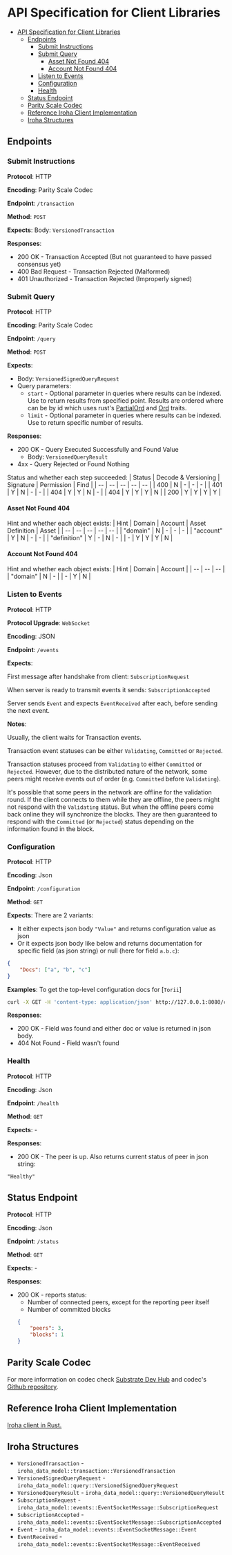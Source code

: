 # API Specification for Client Libraries

- [API Specification for Client Libraries](#api-specification-for-client-libraries)
  - [Endpoints](#endpoints)
    - [Submit Instructions](#submit-instructions)
    - [Submit Query](#submit-query)
      - [Asset Not Found 404](#asset-not-found-404)
      - [Account Not Found 404](#account-not-found-404)
    - [Listen to Events](#listen-to-events)
    - [Configuration](#configuration)
    - [Health](#health)
  - [Status Endpoint](#status-endpoint)
  - [Parity Scale Codec](#parity-scale-codec)
  - [Reference Iroha Client Implementation](#reference-iroha-client-implementation)
  - [Iroha Structures](#iroha-structures)

## Endpoints

### Submit Instructions

**Protocol**: HTTP

**Encoding**: Parity Scale Codec

**Endpoint**: `/transaction`

**Method**: `POST`

**Expects**: Body: `VersionedTransaction`

**Responses**:
- 200 OK - Transaction Accepted (But not guaranteed to have passed consensus yet)
- 400 Bad Request - Transaction Rejected (Malformed)
- 401 Unauthorized - Transaction Rejected (Improperly signed)

### Submit Query

**Protocol**: HTTP

**Encoding**: Parity Scale Codec

**Endpoint**: `/query`

**Method**: `POST`

**Expects**:
- Body: `VersionedSignedQueryRequest`
- Query parameters:
  + `start` - Optional parameter in queries where results can be indexed. Use to return results from specified point. Results are ordered where can be by id which uses rust's [PartialOrd](https://doc.rust-lang.org/std/cmp/trait.PartialOrd.html#derivable) and [Ord](https://doc.rust-lang.org/std/cmp/trait.Ord.html) traits.
  + `limit` - Optional parameter in queries where results can be indexed. Use to return specific number of results.

**Responses**:
- 200 OK - Query Executed Successfully and Found Value
  + Body: `VersionedQueryResult`
- 4xx - Query Rejected or Found Nothing

Status and whether each step succeeded:
| Status | Decode & Versioning | Signature | Permission | Find |
| -- | -- | -- | -- | -- |
| 400 | N | - | - | - |
| 401 | Y | N | - | - |
| 404 | Y | Y | N | - |
| 404 | Y | Y | Y | N |
| 200 | Y | Y | Y | Y |

#### Asset Not Found 404
Hint and whether each object exists:
| Hint | Domain | Account | Asset Definition | Asset |
| -- | -- | -- | -- | -- |
| "domain" | N | - | - | - |
| "account" | Y | N | - | - |
| "definition" | Y | - | N | - |
| - | Y | Y | Y | N |

#### Account Not Found 404
Hint and whether each object exists:
| Hint | Domain | Account |
| -- | -- | -- |
| "domain" | N | - |
| - | Y | N |

### Listen to Events

**Protocol**: HTTP

**Protocol Upgrade**: `WebSocket`

**Encoding**: JSON

**Endpoint**: `/events`

**Expects**: 

First message after handshake from client: `SubscriptionRequest`

When server is ready to transmit events it sends: `SubscriptionAccepted`

Server sends `Event` and expects `EventReceived` after each, before sending the next event.

**Notes**:

Usually, the client  waits for Transaction events. 

Transaction event statuses can be either `Validating`, `Committed` or `Rejected`.

Transaction statuses proceed from `Validating` to either  `Committed` or `Rejected`. 
However, due to the distributed nature of the network, some peers might receive events out of order (e.g. `Committed` before `Validating`).

It's possible that some peers in the network are offline for the validation round. If the client connects to them while they are offline, the peers might not respond with the `Validating` status.
But when the offline peers come back online they will synchronize the blocks. They are then guaranteed to respond with the `Committed` (or `Rejected`) status depending on the information found in the block.

### Configuration

**Protocol**: HTTP

**Encoding**: Json

**Endpoint**: `/configuration`

**Method**: `GET`

**Expects**:
There are 2 variants:
- It either expects json body `"Value"` and returns configuration value as json
- Or it expects json body like below and returns documentation for specific field (as json string) or null (here for field `a.b.c`):
```json
{
    "Docs": ["a", "b", "c"]
}
```

**Examples**: 
To get the top-level configuration docs for [`Torii`]
```bash
curl -X GET -H 'content-type: application/json' http://127.0.0.1:8080/configuration -d '{"Docs" : ["torii"]} ' -i
```

**Responses**:
- 200 OK - Field was found and either doc or value is returned in json body.
- 404 Not Found - Field wasn't found

### Health

**Protocol**: HTTP

**Encoding**: Json

**Endpoint**: `/health`

**Method**: `GET`

**Expects**: -

**Responses**:
- 200 OK - The peer is up.
Also returns current status of peer in json string:
```
"Healthy"
```

## Status Endpoint

**Protocol**: HTTP

**Encoding**: Json

**Endpoint**: `/status`

**Method**: `GET`

**Expects**: -

**Responses**:
- 200 OK - reports status:
  + Number of connected peers, except for the reporting peer itself
  + Number of committed blocks
  ```json
  {
      "peers": 3,
      "blocks": 1
  }
  ```

## Parity Scale Codec

For more information on codec check [Substrate Dev Hub](https://substrate.dev/docs/en/knowledgebase/advanced/codec) and codec's [Github repository](https://github.com/paritytech/parity-scale-codec).

## Reference Iroha Client Implementation

[Iroha client in Rust.](../../../client)

## Iroha Structures

- `VersionedTransaction` - `iroha_data_model::transaction::VersionedTransaction`
- `VersionedSignedQueryRequest` - `iroha_data_model::query::VersionedSignedQueryRequest`
- `VersionedQueryResult` - `iroha_data_model::query::VersionedQueryResult`
- `SubscriptionRequest` - `iroha_data_model::events::EventSocketMessage::SubscriptionRequest`
- `SubscriptionAccepted` - `iroha_data_model::events::EventSocketMessage::SubscriptionAccepted`
- `Event` - `iroha_data_model::events::EventSocketMessage::Event`
- `EventReceived` - `iroha_data_model::events::EventSocketMessage::EventReceived`
